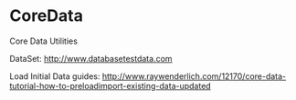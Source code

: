CoreData
========

Core Data Utilities

DataSet:
http://www.databasetestdata.com


Load Initial Data guides:
http://www.raywenderlich.com/12170/core-data-tutorial-how-to-preloadimport-existing-data-updated
